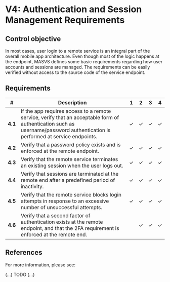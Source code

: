 # V4: Authentication and Session Management Requirements

## Control objective

In most cases, user login to a remote service is an integral part of the overall mobile app architecture. Even though most of the logic happens at the endpoint, MASVS defines some basic requirements regarding how user accounts and sessions are managed. The requirements can be easily verified without access to the source code of the service endpoint.

## Requirements

| # | Description | 1 | 2 | 3 | 4 | 
| --- | --- | --- | --- | --- | --- |
| **4.1** | If the app requires access to a remote service, verify that an acceptable form of authentication such as username/password authentication is performed at service endpoints. | ✓ | ✓ | ✓ | ✓ |
| **4.2** | Verify that a password policy exists and is enforced at the remote endpoint. | ✓ | ✓ | ✓ | ✓ |
| **4.3** | Verify that the remote service terminates an existing session when the user logs out. | ✓ | ✓ | ✓ | ✓ |
| **4.4** | Verify that sessions are terminated at the remote end after a predefined period of inactivity. | ✓ | ✓ | ✓ | ✓ |
| **4.5** | Verify that the remote service blocks login attempts in response to an excessive number of unsuccessful attempts. | ✓ | ✓ | ✓ | ✓ |
| **4.6** | Verify that a second factor of authentication exists at the remote endpoint, and that the 2FA requirement is enforced at the remote end.  |   | ✓ | ✓ | ✓ |

## References

For more information, please see:

(...) TODO (...)

